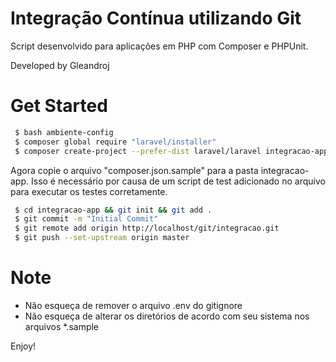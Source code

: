 # Integração Contínua utilizando Git

Script desenvolvido para aplicações em PHP com Composer e PHPUnit.

Developed by Gleandroj


# Get Started

```sh
 $ bash ambiente-config
 $ composer global require "laravel/installer"
 $ composer create-project --prefer-dist laravel/laravel integracao-app
```
Agora copie o arquivo "composer.json.sample" para a pasta integracao-app.
Isso é necessário por causa de um script de test adicionado no arquivo para executar os testes corretamente.

```sh
 $ cd integracao-app && git init && git add .
 $ git commit -m "Initial Commit"
 $ git remote add origin http://localhost/git/integracao.git
 $ git push --set-upstream origin master
```

# Note

* Não esqueça de remover o arquivo .env do gitignore
* Não esqueça de alterar os diretórios de acordo com seu sistema nos arquivos *.sample

Enjoy!

